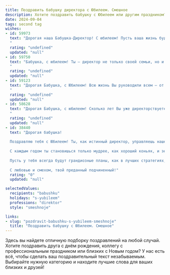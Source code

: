 ```yaml
---
title: Поздравить бабушку директора с Юбилеем. Смешное
description: Хотите поздравить бабушку с Юбилеем или другим праздником? Наш ИИ создаст незабываемое поздравление, а вы обязательно выделитесь среди других.  
date: 2024-09-04
tags: second tag
wishes:
- id: 59973
  text: "Дорогая наша Бабушка-Директор! С юбилеем! Пусть ваша жизнь будет такой же яркой и полной событий, как ваш кабинет в самый разгар рабочего дня. Желаем вам море позитива, океан здоровья, и чтобы подчиненные всегда выполняли ваши указания, даже если они противоречат друг другу! 😉
  "
  rating: "undefined"
  updated: "null"
- id: 59750
  text: "Бабушка, с юбилеем! Ты – директор не только своей семьи, но и всего нашего смешного и шумного мира! Желаем тебе столько же бодрости духа, сколько лет тебе исполнилось, и пусть твой авторитет будет непререкаемым даже для самых строптивых внуков!
  "
  rating: "undefined"
  updated: "null"
- id: 59123
  text: "Дорогая Бабушка, с Юбилеем! Всю жизнь Вы руководили всем – от семейных обедов до домашних дел, и теперь, даже будучи директором на пенсии, Вы продолжаете держать всех в ежовых рукавицах. Желаем Вам, чтобы и в дальнейшем все подчинялись Вашим приказам, а все отчеты были только с положительным результатом!
  "
  rating: "undefined"
  updated: "null"
- id: 58628
  text: "Дорогая Бабушка, с юбилеем! Сколько лет Вы уже директорствуете? Наверняка, за это время успели обучить не одно поколение сотрудников искусству \"строить\" из подчиненных пирамиду! Но главное - Вы всегда остаетесь нашей любимой,  доброй и мудрой Бабушкой. С днём рождения! 🎉
  "
  rating: "undefined"
  updated: "null"
- id: 38440
  text: "Дорогая бабушка!
  
  Поздравляю тебя с Юбилеем! Ты, как истинный директор, управляешь нашей семейной конторой с таким мастерством, что даже в самой сложной ситуации знаешь, как подать отчет и угостить пирожками!
  
  С каждым годом ты становишься только мудрее, как хороший коньяк, и энергичнее, как свежевыпеченный хлеб. Желаю тебе оставаться в отличной форме — ведь \"бабушка-директор\" — это не только звание, но и целая культура!
  
  Пусть у тебя всегда будут грандиозные планы, как в лучших стратегиях, и счастье будет твоим постоянным партнером. А если вдруг кто-то решит тобой манипулировать — помни, у тебя всегда есть запасной план: твои знаменитые печенья могут решить любые вопросы!
  
  С любовью и смехом, твой преданный подчиненный!"
  rating: "0"
  updated: "null"

selectedValues:
  recipients: "babushku"
  holidays: "s-yubileem"
  professions: "direktor"
  style: "smeshnoje"

links:
- slug: "pozdravit-babushku-s-yubileem-smeshnoje"
  title: "Поздравить бабушку с Юбилеем. Смешное"
---
```


Здесь вы найдете отличную подборку поздравлений на любой случай. 
Хотите поздравить друга с днём рождения, коллегу с профессиональным праздником или близких с Новым годом? У нас есть всё, чтобы сделать ваш поздравительный текст незабываемым. Выбирайте нужную категорию и находите лучшие слова для ваших близких и друзей!
